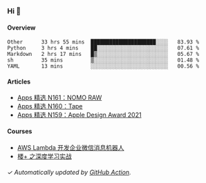 ### Hi 👋

#### Overview

<!--START_SECTION:waka-->
```text
Other      33 hrs 55 mins  █████████████████████░░░░   83.93 % 
Python     3 hrs 4 mins    ██░░░░░░░░░░░░░░░░░░░░░░░   07.61 % 
Markdown   2 hrs 17 mins   █▒░░░░░░░░░░░░░░░░░░░░░░░   05.67 % 
sh         35 mins         ▒░░░░░░░░░░░░░░░░░░░░░░░░   01.48 % 
YAML       13 mins         ░░░░░░░░░░░░░░░░░░░░░░░░░   00.56 % 
```
<!--END_SECTION:waka-->

#### Articles

<!-- BLOG:START -->
- [Apps 精选 N161：NOMO RAW](https://huhuhang.com/post/product-hunt/product-hunt-n161)
- [Apps 精选 N160：Tape](https://huhuhang.com/post/product-hunt/product-hunt-n160)
- [Apps 精选 N159：Apple Design Award 2021](https://huhuhang.com/post/product-hunt/product-hunt-n159)
<!-- BLOG:END -->

#### Courses

<!-- SYL:START -->
- [AWS Lambda 开发企业微信消息机器人](https://lanqiao.cn/courses/2868)
- [楼+ 之深度学习实战](https://lanqiao.cn/courses/2617)
<!-- SYL:END -->

###### ✓ Automatically updated by [GitHub Action](https://github.com/huhuhang/huhuhang/actions).
